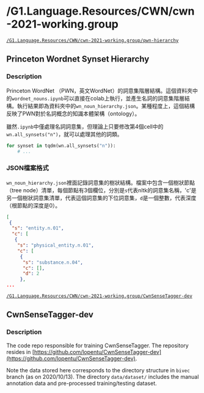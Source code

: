 # /G1.Language.Resources/CWN/cwn-2021-working.group


<a href='https://drive.google.com/drive/folders/1gMHNMYkQndo6U0iBENpHOCQbb7wxOpzt' target='_blank' class='drive-location'><code>/G1.Language.Resources/CWN/cwn-2021-working.group/pwn-hierarchy</code></a>

## Princeton Wordnet Synset Hierarchy

### Description
Princeton WordNet （PWN，英文WordNet）的詞意集階層結構。這個資料夾中的`wordnet_nouns.ipynb`可以直接在colab上執行，並產生名詞的詞意集階層結構。執行結果即為資料夾中的`wn_noun_hierarchy.json`。某種程度上，這個結構反映了PWN對於名詞概念的知識本體架構（ontology）。

雖然`.ipynb`中僅處理名詞詞意集，但理論上只要修改第4個cell中的`wn.all_synsets("n")`，就可以處理其他的詞類。

```python
for synset in tqdm(wn.all_synsets("n")):
    # ...
```

### JSON檔案格式
`wn_noun_hierarchy.json`裡面記錄詞意集的樹狀結構。檔案中包含一個樹狀節點（tree node）清單，每個節點有3個欄位，分別是`s`代表nltk的詞意集名稱，'c'是另一個樹狀詞意集清單，代表這個詞意集的下位詞意集，`d`是一個整數，代表深度（根節點的深度是0）。
```json
[
 {
  "s": "entity.n.01",
  "c": [
   {
    "s": "physical_entity.n.01",
    "c": [
     {
      "s": "substance.n.04",
      "c": [],
      "d": 2
     },
...
```
<a href='https://drive.google.com/drive/folders/1aayTcCH_NNYfeRbUO3bAKEq8Xb7ob_WP' target='_blank' class='drive-location'><code>/G1.Language.Resources/CWN/cwn-2021-working.group/CwnSenseTagger-dev</code></a>

## CwnSenseTagger-dev

### Description
The code repo responsible for training CwnSenseTagger. The repository resides in [https://github.com/lopentu/CwnSenseTagger-dev](https://github.com/lopentu/CwnSenseTagger-dev).

Note the data stored here corresponds to the directory structure in `bivec` branch (as on 2020/10/13). The directory `data/dataset/` includes the manual annotation data and pre-processed training/testing dataset.
